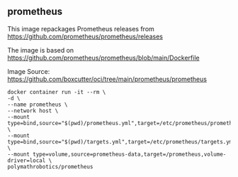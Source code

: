prometheus
----------
This image repackages Prometheus releases from https://github.com/prometheus/prometheus/releases

The image is based on https://github.com/prometheus/prometheus/blob/main/Dockerfile

Image Source: https://github.com/boxcutter/oci/tree/main/prometheus/prometheus

```
docker container run -it --rm \
-d \
--name prometheus \
--network host \
--mount type=bind,source="$(pwd)/prometheus.yml",target=/etc/prometheus/prometheus.yml,readonly \
--mount type=bind,source="$(pwd)/targets.yml",target=/etc/prometheus/targets.yml,readonly \
--mount type=volume,source=prometheus-data,target=/prometheus,volume-driver=local \
polymathrobotics/prometheus
```